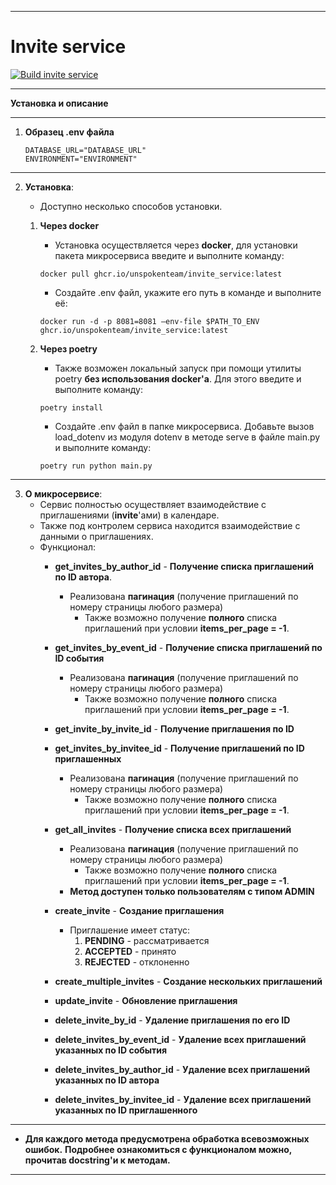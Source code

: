 ___
# Invite service
[![Build invite service](https://github.com/UnspokenTeam/Calendar/actions/workflows/build_invite_service.yaml/badge.svg)](https://github.com/UnspokenTeam/Calendar/actions/workflows/build_invite_service.yaml)
___
**Установка и описание**
___
1. **Образец .env файла**
	```
	DATABASE_URL="DATABASE_URL"
	ENVIRONMENT="ENVIRONMENT"
	```
___
2. **Установка**:
	- Доступно несколько способов установки.

    1. **Через docker**
       - Установка осуществляется через **docker**, для установки пакета микросервиса введите и выполните команду:
		```
    	docker pull ghcr.io/unspokenteam/invite_service:latest
 		```
       - Создайте .env файл, укажите его путь в команде и выполните её:
		```
		docker run -d -p 8081=8081 —env-file $PATH_TO_ENV ghcr.io/unspokenteam/invite_service:latest
 		```

	2. **Через poetry**
        - Также возможен локальный запуск при помощи утилиты poetry **без использования docker'a**. Для этого введите и выполните команду:
        ```
        poetry install
    	```
        - Создайте .env файл в папке микросервиса. Добавьте вызов load_dotenv из модуля dotenv в методе serve в файле main.py и выполните команду:
        ```
        poetry run python main.py
        ```
---
3. **О микросервисе**:
	- Сервис полностью осуществляет взаимодействие с приглашениями (**invite**'ами) в календаре.
	- Также под контролем сервиса находится взаимодействие с данными о приглашениях.
	- Функционал:
		- **get_invites_by_author_id** - **Получение списка приглашений по ID автора**.
			- Реализована **пагинация** (получение приглашений по номеру страницы любого размера)
				- Также возможно получение **полного** списка приглашений при условии **items_per_page = -1**.
        
        - **get_invites_by_event_id** - **Получение списка приглашений по ID события**
            - Реализована **пагинация** (получение приглашений по номеру страницы любого размера)
				- Также возможно получение **полного** списка приглашений при условии **items_per_page = -1**.

		- **get_invite_by_invite_id** - **Получение приглашения по ID**

		- **get_invites_by_invitee_id** - **Получение приглашений по ID приглашенных**
			- Реализована **пагинация** (получение приглашений по номеру страницы любого размера)
				- Также возможно получение **полного** списка приглашений при условии **items_per_page = -1**.

		- **get_all_invites** - **Получение списка всех приглашений**
			- Реализована **пагинация** (получение приглашений по номеру страницы любого размера)
				- Также возможно получение **полного** списка приглашений при условии **items_per_page = -1**.
			- **Метод доступен только пользователям с типом ADMIN**

		- **create_invite** - **Создание приглашения**
      		- Приглашение имеет статус:
              1. **PENDING** - рассматривается
              2. **ACCEPTED** - принято
              3. **REJECTED** - отклоненно

        - **create_multiple_invites** - **Создание нескольких приглашений**

		- **update_invite** - **Обновление приглашения**

		- **delete_invite_by_id** - **Удаление приглашения по его ID**

		- **delete_invites_by_event_id** - **Удаление всех приглашений указанных по ID события**

		- **delete_invites_by_author_id** - **Удаление всех приглашений указанных по ID автора**

        - **delete_invites_by_invitee_id** - **Удаление всех приглашений указанных по ID приглашенного**

---
* **Для каждого метода предусмотрена обработка всевозможных ошибок.** **Подробнее ознакомиться с функционалом можно, прочитав docstring'и к методам.**
---
